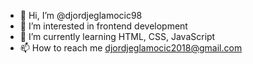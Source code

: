 - 👋 Hi, I’m @djordjeglamocic98
- 👀 I’m interested in frontend development
- 🌱 I’m currently learning HTML, CSS, JavaScript
- 📫 How to reach me djordjeglamocic2018@gmail.com

<!---
djordjeglamocic98/djordjeglamocic98 is a ✨ special ✨ repository because its `README.md` (this file) appears on your GitHub profile.
You can click the Preview link to take a look at your changes.
--->
